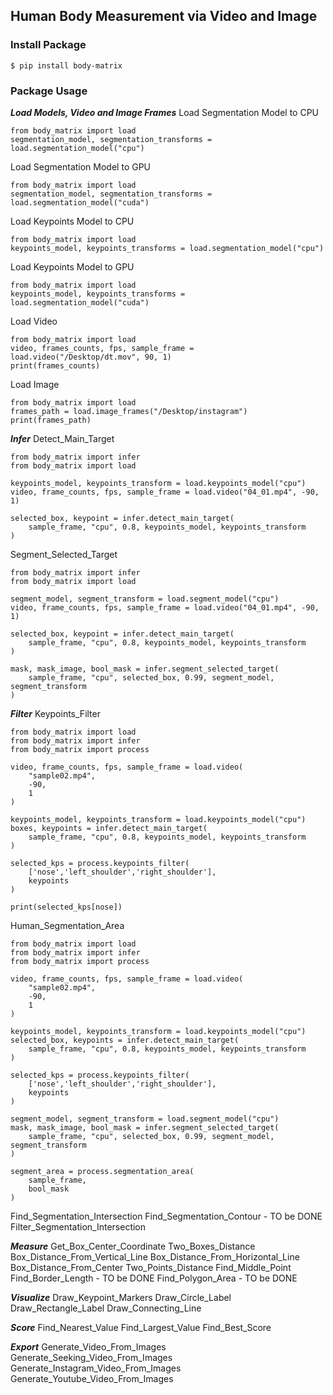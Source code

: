 ## Human Body Measurement via Video and Image
### Install Package
```
$ pip install body-matrix
```

### Package Usage
***Load Models, Video and Image Frames***
Load Segmentation Model to CPU
```
from body_matrix import load
segmentation_model, segmentation_transforms = load.segmentation_model("cpu")
```

Load Segmentation Model to GPU
```
from body_matrix import load
segmentation_model, segmentation_transforms = load.segmentation_model("cuda")
```

Load Keypoints Model to CPU
```
from body_matrix import load
keypoints_model, keypoints_transforms = load.segmentation_model("cpu")
```

Load Keypoints Model to GPU
```
from body_matrix import load
keypoints_model, keypoints_transforms = load.segmentation_model("cuda")
```

Load Video
```
from body_matrix import load
video, frames_counts, fps, sample_frame = load.video("/Desktop/dt.mov", 90, 1)
print(frames_counts)
```

Load Image
```
from body_matrix import load
frames_path = load.image_frames("/Desktop/instagram")
print(frames_path)
```

***Infer***
Detect_Main_Target
```
from body_matrix import infer
from body_matrix import load

keypoints_model, keypoints_transform = load.keypoints_model("cpu")
video, frame_counts, fps, sample_frame = load.video("04_01.mp4", -90, 1)

selected_box, keypoint = infer.detect_main_target(
    sample_frame, "cpu", 0.8, keypoints_model, keypoints_transform
)
```

Segment_Selected_Target
```
from body_matrix import infer
from body_matrix import load

segment_model, segment_transform = load.segment_model("cpu")
video, frame_counts, fps, sample_frame = load.video("04_01.mp4", -90, 1)

selected_box, keypoint = infer.detect_main_target(
    sample_frame, "cpu", 0.8, keypoints_model, keypoints_transform
)

mask, mask_image, bool_mask = infer.segment_selected_target(
    sample_frame, "cpu", selected_box, 0.99, segment_model, segment_transform
)
```

***Filter***
Keypoints_Filter

```
from body_matrix import load
from body_matrix import infer
from body_matrix import process

video, frame_counts, fps, sample_frame = load.video(
    "sample02.mp4", 
    -90, 
    1
)

keypoints_model, keypoints_transform = load.keypoints_model("cpu")
boxes, keypoints = infer.detect_main_target(
    sample_frame, "cpu", 0.8, keypoints_model, keypoints_transform
)

selected_kps = process.keypoints_filter(
	['nose','left_shoulder','right_shoulder'], 
	keypoints
)

print(selected_kps[nose])

```
Human_Segmentation_Area

```
from body_matrix import load
from body_matrix import infer
from body_matrix import process

video, frame_counts, fps, sample_frame = load.video(
    "sample02.mp4", 
    -90, 
    1
)

keypoints_model, keypoints_transform = load.keypoints_model("cpu")
selected_box, keypoints = infer.detect_main_target(
    sample_frame, "cpu", 0.8, keypoints_model, keypoints_transform
)

selected_kps = process.keypoints_filter(
	['nose','left_shoulder','right_shoulder'], 
	keypoints
)

segment_model, segment_transform = load.segment_model("cpu")
mask, mask_image, bool_mask = infer.segment_selected_target(
    sample_frame, "cpu", selected_box, 0.99, segment_model, segment_transform
)

segment_area = process.segmentation_area(
    sample_frame, 
    bool_mask
)

```
Find_Segmentation_Intersection
Find_Segmentation_Contour - TO be DONE
Filter_Segmentation_Intersection

***Measure***
Get_Box_Center_Coordinate
Two_Boxes_Distance
Box_Distance_From_Vertical_Line
Box_Distance_From_Horizontal_Line
Box_Distance_From_Center
Two_Points_Distance
Find_Middle_Point
Find_Border_Length - TO be DONE
Find_Polygon_Area - TO be DONE

***Visualize***
Draw_Keypoint_Markers
Draw_Circle_Label
Draw_Rectangle_Label
Draw_Connecting_Line

***Score***
Find_Nearest_Value
Find_Largest_Value
Find_Best_Score

***Export***
Generate_Video_From_Images
Generate_Seeking_Video_From_Images
Generate_Instagram_Video_From_Images
Generate_Youtube_Video_From_Images
